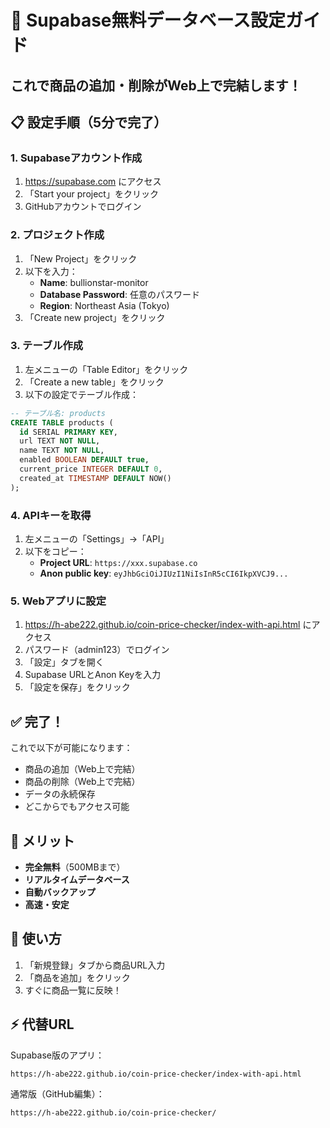 # 🚀 Supabase無料データベース設定ガイド

## これで商品の追加・削除がWeb上で完結します！

## 📋 設定手順（5分で完了）

### 1. Supabaseアカウント作成
1. https://supabase.com にアクセス
2. 「Start your project」をクリック
3. GitHubアカウントでログイン

### 2. プロジェクト作成
1. 「New Project」をクリック
2. 以下を入力：
   - **Name**: bullionstar-monitor
   - **Database Password**: 任意のパスワード
   - **Region**: Northeast Asia (Tokyo)
3. 「Create new project」をクリック

### 3. テーブル作成
1. 左メニューの「Table Editor」をクリック
2. 「Create a new table」をクリック
3. 以下の設定でテーブル作成：

```sql
-- テーブル名: products
CREATE TABLE products (
  id SERIAL PRIMARY KEY,
  url TEXT NOT NULL,
  name TEXT NOT NULL,
  enabled BOOLEAN DEFAULT true,
  current_price INTEGER DEFAULT 0,
  created_at TIMESTAMP DEFAULT NOW()
);
```

### 4. APIキーを取得
1. 左メニューの「Settings」→「API」
2. 以下をコピー：
   - **Project URL**: `https://xxx.supabase.co`
   - **Anon public key**: `eyJhbGciOiJIUzI1NiIsInR5cCI6IkpXVCJ9...`

### 5. Webアプリに設定
1. https://h-abe222.github.io/coin-price-checker/index-with-api.html にアクセス
2. パスワード（admin123）でログイン
3. 「設定」タブを開く
4. Supabase URLとAnon Keyを入力
5. 「設定を保存」をクリック

## ✅ 完了！

これで以下が可能になります：
- 商品の追加（Web上で完結）
- 商品の削除（Web上で完結）
- データの永続保存
- どこからでもアクセス可能

## 🎯 メリット
- **完全無料**（500MBまで）
- **リアルタイムデータベース**
- **自動バックアップ**
- **高速・安定**

## 📱 使い方
1. 「新規登録」タブから商品URL入力
2. 「商品を追加」をクリック
3. すぐに商品一覧に反映！

## ⚡ 代替URL

Supabase版のアプリ：
```
https://h-abe222.github.io/coin-price-checker/index-with-api.html
```

通常版（GitHub編集）：
```
https://h-abe222.github.io/coin-price-checker/
```
